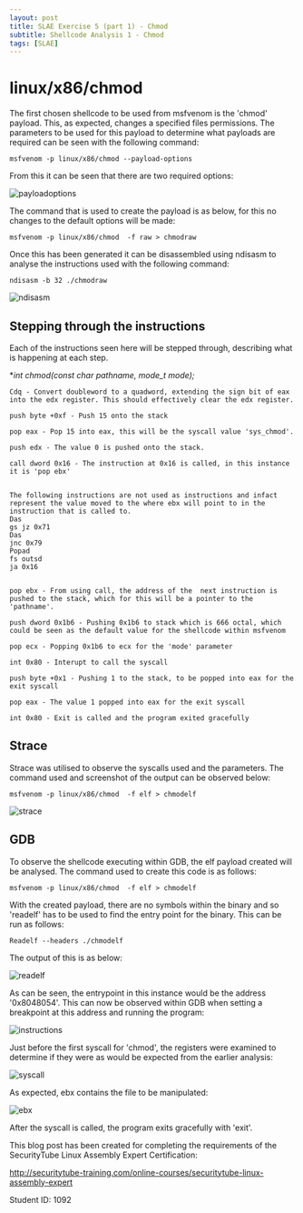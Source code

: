 ```yaml
---
layout: post
title: SLAE Exercise 5 (part 1) - Chmod
subtitle: Shellcode Analysis 1 - Chmod
tags: [SLAE]
---
```


linux/x86/chmod
======

The first chosen shellcode to be used from msfvenom is the 'chmod' payload. This, as expected, changes a specified files permissions. The parameters to be used for this payload to determine what payloads are required can be seen with the following command:

	msfvenom -p linux/x86/chmod --payload-options
	
From this it can be seen that there are two required options:

![payloadoptions](https://raw.githubusercontent.com/14Deep/14deep.github.io/master/_posts/Images/EX5/part1/payloadoptions.png)

The command that is used to create the payload  is as below, for this no changes to the default options will be made:

	msfvenom -p linux/x86/chmod  -f raw > chmodraw

Once this has been generated it can be disassembled using ndisasm to analyse the instructions used with the following command:

	ndisasm -b 32 ./chmodraw

![ndisasm](https://raw.githubusercontent.com/14Deep/14deep.github.io/master/_posts/Images/EX5/part1/ndisasm.png)


Stepping through the instructions
------

Each of the instructions seen here will be stepped through, describing what is happening at each step. 

**int chmod(const char *pathname, mode_t mode);**


```
Cdq - Convert doubleword to a quadword, extending the sign bit of eax into the edx register. This should effectively clear the edx register.

push byte +0xf - Push 15 onto the stack

pop eax - Pop 15 into eax, this will be the syscall value 'sys_chmod'.

push edx - The value 0 is pushed onto the stack. 

call dword 0x16 - The instruction at 0x16 is called, in this instance it is 'pop ebx'


The following instructions are not used as instructions and infact represent the value moved to the where ebx will point to in the instruction that is called to.
Das	
gs jz 0x71	
Das	
jnc 0x79	
Popad	
fs outsd	
ja 0x16	


pop ebx - From using call, the address of the  next instruction is pushed to the stack, which for this will be a pointer to the 'pathname'. 

push dword 0x1b6 - Pushing 0x1b6 to stack which is 666 octal, which could be seen as the default value for the shellcode within msfvenom

pop ecx - Popping 0x1b6 to ecx for the 'mode' parameter

int 0x80 - Interupt to call the syscall

push byte +0x1 - Pushing 1 to the stack, to be popped into eax for the exit syscall

pop eax - The value 1 popped into eax for the exit syscall

int 0x80 - Exit is called and the program exited gracefully
```

Strace
------

Strace was utilised to observe the syscalls used and the parameters. The command used and screenshot of the output can be observed below:

	msfvenom -p linux/x86/chmod  -f elf > chmodelf
	
![strace](https://raw.githubusercontent.com/14Deep/14deep.github.io/master/_posts/Images/EX5/part1/strace.png)


GDB
------

To observe the shellcode executing within GDB, the elf payload created will be analysed. The command used to create this code is as follows:

	msfvenom -p linux/x86/chmod  -f elf > chmodelf

With the created payload, there are no symbols within the binary and so 'readelf' has to be used to find the entry point for the binary. This can be run as follows:

	Readelf --headers ./chmodelf

The output of this is as below:

![readelf](https://raw.githubusercontent.com/14Deep/14deep.github.io/master/_posts/Images/EX5/part1/readelf.png)


As can be seen, the entrypoint in this instance would be the address '0x8048054'. This can now be observed within GDB when setting a breakpoint at this address and running the program:

![instructions](https://raw.githubusercontent.com/14Deep/14deep.github.io/master/_posts/Images/EX5/part1/gdbinstructions.png)


Just before the first syscall for 'chmod', the registers were examined to determine if they were as would be expected from the earlier analysis:

![syscall](https://raw.githubusercontent.com/14Deep/14deep.github.io/master/_posts/Images/EX5/part1/chmodsyscall.png)

As expected, ebx contains the file to be manipulated:

![ebx](https://raw.githubusercontent.com/14Deep/14deep.github.io/master/_posts/Images/EX5/part1/ebx.png)

After the syscall is called, the program exits gracefully with 'exit'. 


This blog post has been created for completing the requirements of the SecurityTube Linux Assembly Expert Certification:

http://securitytube-training.com/online-courses/securitytube-linux-assembly-expert

Student ID: 1092
